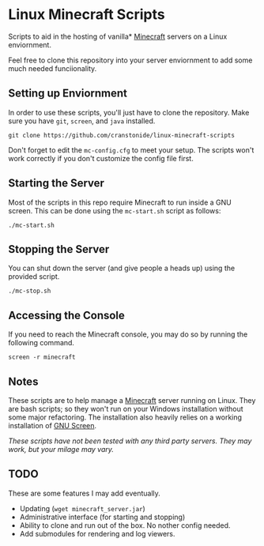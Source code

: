 Linux Minecraft Scripts
=======================
Scripts to aid in the hosting of vanilla* [Minecraft](http://www.minecraft.net) servers on a Linux enviornment.

Feel free to clone this repository into your server enviornment to add some much needed funciionality. 

Setting up Enviornment
----------------------
In order to use these scripts, you'll just have to clone the repository. Make sure you have `git`, `screen`, and `java` installed.

    git clone https://github.com/cranstonide/linux-minecraft-scripts
    
Don't forget to edit the `mc-config.cfg` to meet your setup. The scripts won't work correctly if you don't customize the config file first.

Starting the Server
-------------------
Most of the scripts in this repo require Minecraft to run inside a GNU screen. This can be done using the `mc-start.sh` script as follows:

    ./mc-start.sh

Stopping the Server
-------------------
You can shut down the server (and give people a heads up) using the provided script.

    ./mc-stop.sh

Accessing the Console
---------------------
If you need to reach the Minecraft console, you may do so by running the following command. 

    screen -r minecraft

Notes
-----
These scripts are to help manage a [Minecraft](http://www.minecraft.net) server running on Linux. They are bash scripts; so they won't run on your Windows installation without some major refactoring. The installation also heavily relies on a working installation of [GNU Screen](http://www.gnu.org/software/screen/). 

*These scripts have not been tested with any third party servers. They may work, but your milage may vary.*

TODO
----
These are some features I may add eventually.
- Updating (`wget minecraft_server.jar`)
- Administrative interface (for starting and stopping)
- Ability to clone and run out of the box. No nother config needed.
- Add submodules for rendering and log viewers.
